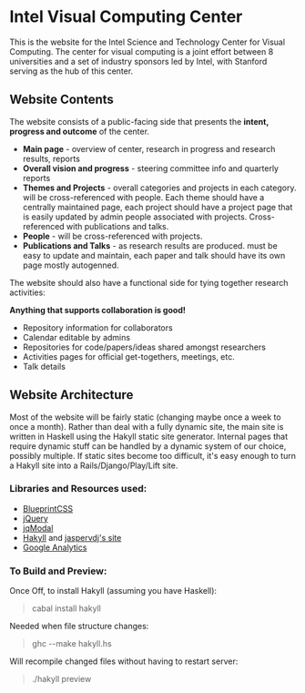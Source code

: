 # Intel Visual Computing Center

This is the website for the Intel Science and Technology Center for Visual Computing. The center for visual computing is a joint effort between 8 universities and a set of industry sponsors led by Intel, with Stanford serving as the hub of this center.

## Website Contents

The website consists of a public-facing side that presents the **intent, progress and outcome** of the center.

*   **Main page** - overview of center, research in progress and research results, reports
*   **Overall vision and progress** - steering committee info and quarterly reports
*   **Themes and Projects** - overall categories and projects in each category. will be cross-referenced with people. Each theme should have a centrally maintained page, each project should have a project page that is easily updated by admin people associated with projects. Cross-referenced with publications and talks.
*   **People** - will be cross-referenced with projects.
*   **Publications and Talks** - as research results are produced. must be easy to update and maintain, each paper and talk should have its own page mostly autogenned.

The website should also have a functional side for tying together research activities:

**Anything that supports collaboration is good!**

*   Repository information for collaborators
*   Calendar editable by admins
*   Repositories for code/papers/ideas shared amongst researchers
*   Activities pages for official get-togethers, meetings, etc.
*   Talk details


## Website Architecture

Most of the website will be fairly static (changing maybe once a week to once a month). Rather than deal with a fully dynamic site, the main site is written in Haskell using the Hakyll static site generator. Internal pages that require dynamic stuff can be handled by a dynamic system of our choice, possibly multiple. If static sites become too difficult, it's easy enough to turn a Hakyll site into a Rails/Django/Play/Lift site.

### Libraries and Resources used:

*   [BlueprintCSS](http://www.blueprintcss.org/)
*   [jQuery](http://jquery.com/)
*   [jqModal](http://dev.iceburg.net/jquery/jqModal/)
*   [Hakyll](http://jaspervdj.be/hakyll/tutorials/part01.html) and [jaspervdj's site](https://github.com/jaspervdj/jaspervdj)
*   [Google Analytics](http://www.google.com/analytics/)

### To Build and Preview:

Once Off, to install Hakyll (assuming you have Haskell):
> cabal install hakyll

Needed when file structure changes:
> ghc --make hakyll.hs

Will recompile changed files without having to restart server:
> ./hakyll preview
